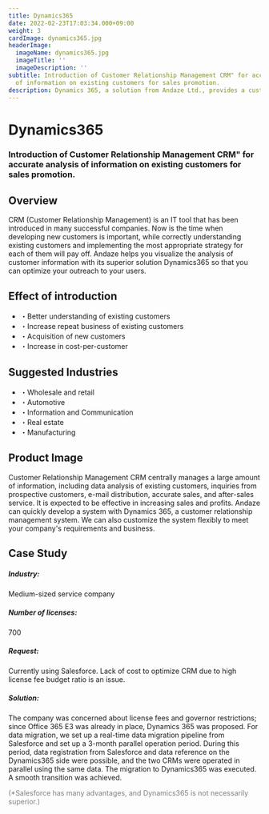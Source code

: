 ```yaml
---
title: Dynamics365
date: 2022-02-23T17:03:34.000+09:00
weight: 3
cardImage: dynamics365.jpg
headerImage:
  imageName: dynamics365.jpg
  imageTitle: ''
  imageDescription: ''
subtitle: Introduction of Customer Relationship Management CRM" for accurate analysis
  of information on existing customers for sales promotion.
description: Dynamics 365, a solution from Andaze Ltd., provides a customer relationship management CRM implementation that accurately analyzes information on existing customers for sales promotion. Customer Relationship Management System Dynamics 365 allows us to quickly develop the system. We can also customize the system flexibly according to your company's requirements and business.
---
```

# Dynamics365

### Introduction of Customer Relationship Management CRM" for accurate analysis of information on existing customers for sales promotion.



## Overview

CRM (Customer Relationship Management) is an IT tool that has been introduced in many successful companies. Now is the time when developing new customers is important, while correctly understanding existing customers and implementing the most appropriate strategy for each of them will pay off. Andaze helps you visualize the analysis of customer information with its superior solution Dynamics365 so that you can optimize your outreach to your users.



## Effect of introduction

* ・Better understanding of existing customers
* ・Increase repeat business of existing customers
* ・Acquisition of new customers
* ・Increase in cost-per-customer



## Suggested Industries

* ・Wholesale and retail
* ・Automotive
* ・Information and Communication
* ・Real estate
* ・Manufacturing



## Product Image

Customer Relationship Management CRM centrally manages a large amount of information, including data analysis of existing customers, inquiries from prospective customers, e-mail distribution, accurate sales, and after-sales service. It is expected to be effective in increasing sales and profits. Andaze can quickly develop a system with Dynamics 365, a customer relationship management system. We can also customize the system flexibly to meet your company's requirements and business.



## Case Study

##### **Industry**:

Medium-sized service company

##### **Number of licenses**:

700

##### **Request**:

Currently using Salesforce. Lack of cost to optimize CRM due to high license fee budget ratio is an issue.

##### **Solution**:

The company was concerned about license fees and governor restrictions; since Office 365 E3 was already in place, Dynamics 365 was proposed. For data migration, we set up a real-time data migration pipeline from Salesforce and set up a 3-month parallel operation period. During this period, data registration from Salesforce and data reference on the Dynamics365 side were possible, and the two CRMs were operated in parallel using the same data. The migration to Dynamics365 was executed. A smooth transition was achieved.

<font color="gray">(*Salesforce has many advantages, and Dynamics365 is not necessarily superior.)</font>